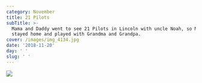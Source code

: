 ```yaml
---
category: November
title: 21 Pilots
subTitle: >-
  Mama and Daddy went to see 21 Pilots in Lincoln with uncle Noah, so Milo
  stayed home and played with Grandma and Grandpa.  
cover: /images/img_4134.jpg
date: '2018-11-20'
day: ' '
slug: ' '
---
```

![](/images/img_4134.jpg)
